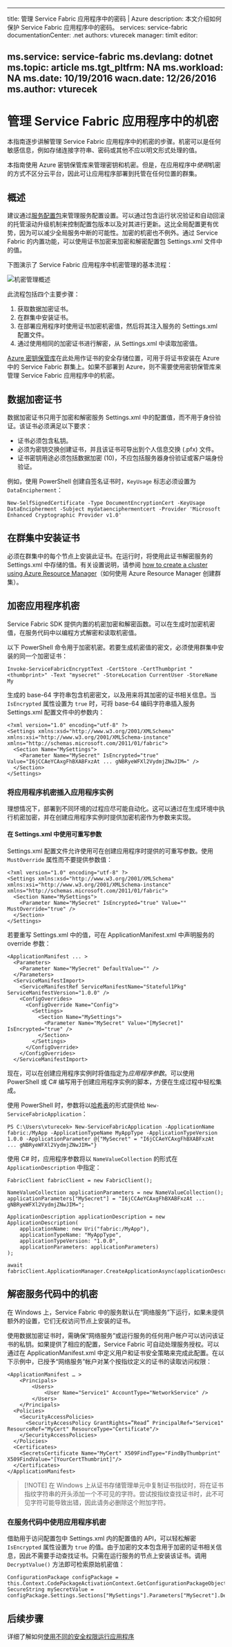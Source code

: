 
---
title: 管理 Service Fabric 应用程序中的密码 | Azure
description: 本文介绍如何保护 Service Fabric 应用程序中的密码。
services: service-fabric
documentationCenter: .net
authors: vturecek
manager: timlt
editor: 

ms.service: service-fabric
ms.devlang: dotnet
ms.topic: article
ms.tgt_pltfrm: NA
ms.workload: NA
ms.date: 10/19/2016
wacn.date: 12/26/2016
ms.author: vturecek
---

# 管理 Service Fabric 应用程序中的机密
本指南逐步讲解管理 Service Fabric 应用程序中的机密的步骤。机密可以是任何敏感信息，例如存储连接字符串、密码或其他不应以明文形式处理的值。

本指南使用 Azure 密钥保管库来管理密钥和机密。但是，在应用程序中*使用*机密的方式不区分云平台，因此可让应用程序部署到托管在任何位置的群集。

## 概述
建议通过[服务配置包][config-package]来管理服务配置设置。可以通过包含运行状况验证和自动回滚的托管滚动升级机制来控制配置包版本以及对其进行更新。这比全局配置更有优势，因为可以减少全局服务中断的可能性。加密的机密也不例外。通过 Service Fabric 的内置功能，可以使用证书加密来加密和解密配置包 Settings.xml 文件中的值。

下图演示了 Service Fabric 应用程序中机密管理的基本流程：

![机密管理概述][overview]  

此流程包括四个主要步骤：

 1. 获取数据加密证书。
 2. 在群集中安装证书。
 3. 在部署应用程序时使用证书加密机密值，然后将其注入服务的 Settings.xml 配置文件。
 4. 通过使用相同的加密证书进行解密，从 Settings.xml 中读取加密值。

[Azure 密钥保管库][key-vault-get-started]在此处用作证书的安全存储位置，可用于将证书安装在 Azure 中的 Service Fabric 群集上。如果不部署到 Azure，则不需要使用密钥保管库来管理 Service Fabric 应用程序中的机密。

## 数据加密证书
数据加密证书只用于加密和解密服务 Settings.xml 中的配置值，而不用于身份验证。该证书必须满足以下要求：

 - 证书必须包含私钥。
 - 必须为密钥交换创建证书，并且该证书可导出到个人信息交换 (.pfx) 文件。
 - 证书密钥用途必须包括数据加密 (10)，不应包括服务器身份验证或客户端身份验证。
 
 例如，使用 PowerShell 创建自签名证书时，`KeyUsage` 标志必须设置为 `DataEncipherment`：

	New-SelfSignedCertificate -Type DocumentEncryptionCert -KeyUsage DataEncipherment -Subject mydataenciphermentcert -Provider 'Microsoft Enhanced Cryptographic Provider v1.0'

## 在群集中安装证书
必须在群集中的每个节点上安装此证书。在运行时，将使用此证书解密服务的 Settings.xml 中存储的值。有关设置说明，请参阅 [how to create a cluster using Azure Resource Manager][service-fabric-cluster-creation-via-arm]（如何使用 Azure Resource Manager 创建群集）。

## 加密应用程序机密
Service Fabric SDK 提供内置的机密加密和解密函数。可以在生成时加密机密值，在服务代码中以编程方式解密和读取机密值。

以下 PowerShell 命令用于加密机密。若要生成机密值的密文，必须使用群集中安装的同一个加密证书：

	Invoke-ServiceFabricEncryptText -CertStore -CertThumbprint "<thumbprint>" -Text "mysecret" -StoreLocation CurrentUser -StoreName My

生成的 base-64 字符串包含机密密文，以及用来将其加密的证书相关信息。当 `IsEncrypted` 属性设置为 `true` 时，可将 base-64 编码字符串插入服务 Settings.xml 配置文件中的参数内：

	<?xml version="1.0" encoding="utf-8" ?>
	<Settings xmlns:xsd="http://www.w3.org/2001/XMLSchema" xmlns:xsi="http://www.w3.org/2001/XMLSchema-instance" xmlns="http://schemas.microsoft.com/2011/01/fabric">
	  <Section Name="MySettings">
	    <Parameter Name="MySecret" IsEncrypted="true" Value="I6jCCAeYCAxgFhBXABFxzAt ... gNBRyeWFXl2VydmjZNwJIM=" />
	  </Section>
	</Settings>

### 将应用程序机密插入应用程序实例  

理想情况下，部署到不同环境的过程应尽可能自动化。这可以通过在生成环境中执行机密加密，并在创建应用程序实例时提供加密机密作为参数来实现。

#### 在 Settings.xml 中使用可重写参数

Settings.xml 配置文件允许使用可在创建应用程序时提供的可重写参数。使用 `MustOverride` 属性而不要提供参数值：

	<?xml version="1.0" encoding="utf-8" ?>
	<Settings xmlns:xsd="http://www.w3.org/2001/XMLSchema" xmlns:xsi="http://www.w3.org/2001/XMLSchema-instance" xmlns="http://schemas.microsoft.com/2011/01/fabric">
	  <Section Name="MySettings">
	    <Parameter Name="MySecret" IsEncrypted="true" Value="" MustOverride="true" />
	  </Section>
	</Settings>

若要重写 Settings.xml 中的值，可在 ApplicationManifest.xml 中声明服务的 override 参数：

	<ApplicationManifest ... >
	  <Parameters>
	    <Parameter Name="MySecret" DefaultValue="" />
	  </Parameters>
	  <ServiceManifestImport>
	    <ServiceManifestRef ServiceManifestName="Stateful1Pkg" ServiceManifestVersion="1.0.0" />
	    <ConfigOverrides>
	      <ConfigOverride Name="Config">
	        <Settings>
	          <Section Name="MySettings">
	            <Parameter Name="MySecret" Value="[MySecret]" IsEncrypted="true" />
	          </Section>
	        </Settings>
	      </ConfigOverride>
	    </ConfigOverrides>
	  </ServiceManifestImport>

现在，可以在创建应用程序实例时将值指定为*应用程序参数*。可以使用 PowerShell 或 C# 编写用于创建应用程序实例的脚本，方便在生成过程中轻松集成。

使用 PowerShell 时，参数将以[哈希表](https://technet.microsoft.com/zh-cn/library/ee692803.aspx)的形式提供给 `New-ServiceFabricApplication`：

	PS C:\Users\vturecek> New-ServiceFabricApplication -ApplicationName fabric:/MyApp -ApplicationTypeName MyAppType -ApplicationTypeVersion 1.0.0 -ApplicationParameter @{"MySecret" = "I6jCCAeYCAxgFhBXABFxzAt ... gNBRyeWFXl2VydmjZNwJIM="}

使用 C# 时，应用程序参数将以 `NameValueCollection` 的形式在 `ApplicationDescription` 中指定：

	FabricClient fabricClient = new FabricClient();

	NameValueCollection applicationParameters = new NameValueCollection();
	applicationParameters["MySecret"] = "I6jCCAeYCAxgFhBXABFxzAt ... gNBRyeWFXl2VydmjZNwJIM=";

	ApplicationDescription applicationDescription = new ApplicationDescription(
	    applicationName: new Uri("fabric:/MyApp"),
	    applicationTypeName: "MyAppType",
	    applicationTypeVersion: "1.0.0",
	    applicationParameters: applicationParameters)
	);

	await fabricClient.ApplicationManager.CreateApplicationAsync(applicationDescription);

## 解密服务代码中的机密
在 Windows 上，Service Fabric 中的服务默认在“网络服务”下运行，如果未提供额外的设置，它们无权访问节点上安装的证书。

使用数据加密证书时，需确保“网络服务”或运行服务的任何用户帐户可以访问该证书的私钥。如果提供了相应的配置，Service Fabric 可自动处理服务授权。可以通过在 ApplicationManifest.xml 中定义用户和证书安全策略来完成此配置。在以下示例中，已授予“网络服务”帐户对某个按指纹定义的证书的读取访问权限：

	<ApplicationManifest … >
	    <Principals>
	        <Users>
	            <User Name="Service1" AccountType="NetworkService" />
	        </Users>
	    </Principals>
	  <Policies>
	    <SecurityAccessPolicies>
	      <SecurityAccessPolicy GrantRights=”Read” PrincipalRef="Service1" ResourceRef="MyCert" ResourceType="Certificate"/>
	    </SecurityAccessPolicies>
	  </Policies>
	  <Certificates>
	    <SecretsCertificate Name="MyCert" X509FindType="FindByThumbprint" X509FindValue="[YourCertThumbrint]"/>
	  </Certificates>
	</ApplicationManifest>

> [!NOTE] 在 Windows 上从证书存储管理单元中复制证书指纹时，将在证书指纹字符串的开头添加一个不可见的字符。尝试按指纹查找证书时，此不可见字符可能导致出错，因此请务必删除这个附加字符。

### 在服务代码中使用应用程序机密

借助用于访问配置包中 Settings.xml 内的配置值的 API，可以轻松解密 `IsEncrypted` 属性设置为 `true` 的值。由于加密的文本包含用于加密的证书相关信息，因此不需要手动查找证书。只需在运行服务的节点上安装该证书。调用 `DecryptValue()` 方法即可检索原始机密值：

	ConfigurationPackage configPackage = this.Context.CodePackageActivationContext.GetConfigurationPackageObject("Config");
	SecureString mySecretValue = configPackage.Settings.Sections["MySettings"].Parameters["MySecret"].DecryptValue()

## 后续步骤

详细了解如何[使用不同的安全权限运行应用程序](./service-fabric-application-runas-security.md)

<!-- Links -->

[key-vault-get-started]: ../key-vault/key-vault-get-started.md
[config-package]: ./service-fabric-application-model.md
[service-fabric-cluster-creation-via-arm]: ./service-fabric-cluster-creation-via-arm.md

<!-- Images -->

[overview]: ./media/service-fabric-application-secret-management/overview.png

<!---HONumber=Mooncake_1219_2016-->